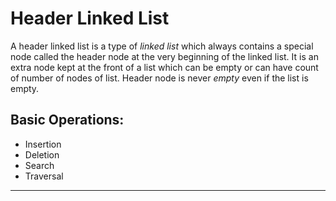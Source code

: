 # Header Linked List
A header linked list is a type of _linked list_ which always contains a special node called the header node at the very beginning of the linked list. It is an extra node kept at the front of a list which can be empty or can have count of number of nodes of list. Header node is never _empty_ even if the list is empty.

## Basic Operations:
- Insertion
- Deletion
- Search
- Traversal

---
